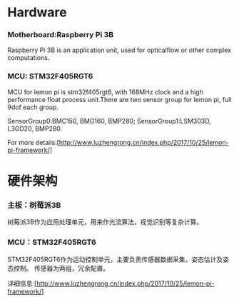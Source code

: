 # Hardware

### Motherboard:Raspberry Pi 3B
Raspberry Pi 3B is an application unit, used for opticalflow or other complex computations.

### MCU: STM32F405RGT6
MCU for lemon pi is stm32f405rgt6, with 168MHz clock and a high performance float process unit.There are two sensor group for lemon pi, full 9dof each group.

SensorGroup0:BMC150, BMG160, BMP280;
SensorGroup1:LSM303D, L3GD20, BMP280.

For more details:[http://www.luzhengrong.cn/index.php/2017/10/25/lemon-pi-framework/]

# 硬件架构

### 主板：树莓派3B
树莓派3B作为应用处理单元，用来作光流算法，视觉识别等复杂计算。

### MCU：STM32F405RGT6
STM32F405RGT6作为运动控制单元，主要负责传感器数据采集，姿态估计及姿态控制。
传感器为两组，冗余配置。

详细信息:[http://www.luzhengrong.cn/index.php/2017/10/25/lemon-pi-framework/]
